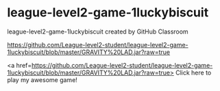 # league-level2-game-1luckybiscuit
league-level2-game-1luckybiscuit created by GitHub Classroom

https://github.com/League-level2-student/league-level2-game-1luckybiscuit/blob/master/GRAVITY%20LAD.jar?raw=true


<a href=https://github.com/League-level2-student/league-level2-game-1luckybiscuit/blob/master/GRAVITY%20LAD.jar?raw=true> Click here to play my awesome game!</a>
